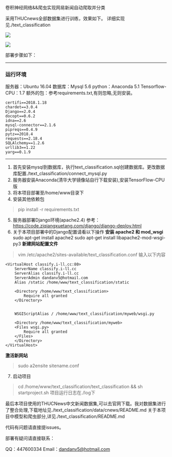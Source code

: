 

卷积神经网络&&爬虫实现网易新闻自动爬取并分类

采用THUCnews全部数据集进行训练，效果如下。 详细实现见./text_classification

![](http://image.i-ll.cc/18-5-13/91609560.jpg)


![](http://image.i-ll.cc/18-5-13/59403725.jpg)




部署步骤如下：

---
### 运行环境
服务器：Ubuntu 16.04
数据库：Mysql 5.6
python：Anaconda 5.1
Tensorflow-CPU：1.7
额外的包：参考requirements.txt,有则忽略,无则安装。
```
certifi==2018.1.18
chardet==3.0.4
Django==2.0.4
docopt==0.6.2
idna==2.6
mysql-connector==2.1.6
pipreqs==0.4.9
pytz==2018.4
requests==2.18.4
SQLAlchemy==1.2.6
urllib3==1.22
yarg==0.1.9

```

---

1. 首先安装mysql到数据库，执行text_classification.sql创建数据库。更改数据库配置./text_classification/connect_mysql.py
2. 服务器安装Anaconda(清华大学镜像站自行下载安装),安装TensorFlow-CPU版
3. 将本项目部署至/home/www目录下
4. 安装其他依赖包
 >pip install -r requirements.txt
5. 服务器部署Django环境(apache2.4)
参考：https://code.ziqiangxuetang.com/django/django-deploy.html
6. 关于本项目部署中的Django配置请看以下操作
**安装 apache2 和 mod_wsgi**
sudo apt-get install apache2
sudo apt-get install libapache2-mod-wsgi-py3
**新建网站配置文件**
>vim /etc/apache2/sites-available/text_classification.conf 
输入以下内容
```
<VirtualHost classify.i-ll.cc:80>
    ServerName classify.i-ll.cc
    ServerAlias classify.i-ll.cc
    ServerAdmin dandanv5@hotmail.com
    Alias /static /home/www/text_classification/static
      
    <Directory /home/www/text_classification>
        Require all granted
    </Directory>
  
  
    WSGIScriptAlias / /home/www/text_classification/myweb/wsgi.py
  
    <Directory /home/www/text_classification/myweb>
    <Files wsgi.py>
        Require all granted
    </Files>
    </Directory>
</VirtualHost>

```
**激活新网站**
>sudo a2ensite sitename.conf
7. 启动项目
>cd /home/www/text_classification/text_classification && sh startproject.sh
项目运行日志在./log下

最后本项目使用的THUCNews中文新闻数据集,可以去官网下载。我对数据集进行了整合处理,下载地址见./text_classification/data/cnews/README.md
关于本项目中模型和爬虫部分,详见./text_classification/README.md


代码有问题请直接提issues。


部署有疑问请直接联系：

QQ：447600334
Email：dandanv5@hotmail.com

